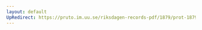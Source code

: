 ```yaml
---
layout: default
UpRedirect: https://pruto.im.uu.se/riksdagen-records-pdf/1879/prot-1879--ak--022/prot-1879--ak--022_019.pdf
---
```

